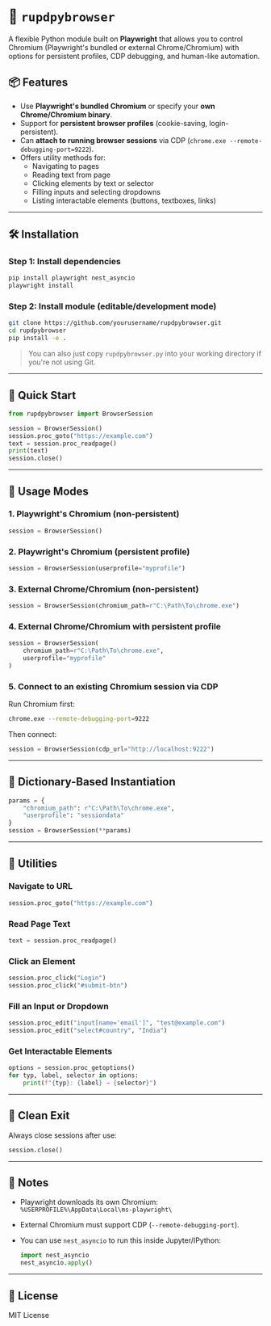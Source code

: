 # 🧠 `rupdpybrowser`

A flexible Python module built on **Playwright** that allows you to control Chromium (Playwright's bundled or external Chrome/Chromium) with options for persistent profiles, CDP debugging, and human-like automation.

## 📦 Features

- Use **Playwright's bundled Chromium** or specify your **own Chrome/Chromium binary**.
- Support for **persistent browser profiles** (cookie-saving, login-persistent).
- Can **attach to running browser sessions** via CDP (`chrome.exe --remote-debugging-port=9222`).
- Offers utility methods for:
  - Navigating to pages
  - Reading text from page
  - Clicking elements by text or selector
  - Filling inputs and selecting dropdowns
  - Listing interactable elements (buttons, textboxes, links)

---

## 🛠 Installation

### Step 1: Install dependencies

```bash
pip install playwright nest_asyncio
playwright install
```

### Step 2: Install module (editable/development mode)

```bash
git clone https://github.com/yourusername/rupdpybrowser.git
cd rupdpybrowser
pip install -e .
```

> You can also just copy `rupdpybrowser.py` into your working directory if you're not using Git.

---

## 🚀 Quick Start

```python
from rupdpybrowser import BrowserSession

session = BrowserSession()
session.proc_goto("https://example.com")
text = session.proc_readpage()
print(text)
session.close()
```

---

## 🔄 Usage Modes

### 1. **Playwright's Chromium (non-persistent)**

```python
session = BrowserSession()
```

### 2. **Playwright's Chromium (persistent profile)**

```python
session = BrowserSession(userprofile="myprofile")
```

### 3. **External Chrome/Chromium (non-persistent)**

```python
session = BrowserSession(chromium_path=r"C:\Path\To\chrome.exe")
```

### 4. **External Chrome/Chromium with persistent profile**

```python
session = BrowserSession(
    chromium_path=r"C:\Path\To\chrome.exe",
    userprofile="myprofile"
)
```

### 5. **Connect to an existing Chromium session via CDP**

Run Chromium first:

```bash
chrome.exe --remote-debugging-port=9222
```

Then connect:

```python
session = BrowserSession(cdp_url="http://localhost:9222")
```

---

## 🧩 Dictionary-Based Instantiation

```python
params = {
    "chromium_path": r"C:\Path\To\chrome.exe",
    "userprofile": "sessiondata"
}
session = BrowserSession(**params)
```

---

## 🧪 Utilities

### Navigate to URL

```python
session.proc_goto("https://example.com")
```

### Read Page Text

```python
text = session.proc_readpage()
```

### Click an Element

```python
session.proc_click("Login")
session.proc_click("#submit-btn")
```

### Fill an Input or Dropdown

```python
session.proc_edit("input[name='email']", "test@example.com")
session.proc_edit("select#country", "India")
```

### Get Interactable Elements

```python
options = session.proc_getoptions()
for typ, label, selector in options:
    print(f"{typ}: {label} → {selector}")
```

---

## 🧼 Clean Exit

Always close sessions after use:

```python
session.close()
```

---

## 📍 Notes

- Playwright downloads its own Chromium:  
  `%USERPROFILE%\AppData\Local\ms-playwright\`
  
- External Chromium must support CDP (`--remote-debugging-port`).

- You can use `nest_asyncio` to run this inside Jupyter/IPython:
  
  ```python
  import nest_asyncio
  nest_asyncio.apply()
  ```

---

## 📄 License

MIT License